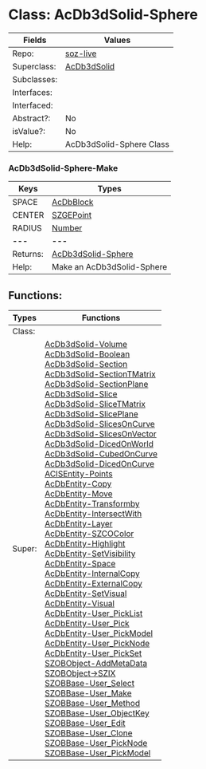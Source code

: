 
# Class:	AcDb3dSolid-Sphere

| Fields | Values |
| --------- | --------- |
| Repo: | [soz-live](/repos/soz-live.html) |
| Superclass: | [AcDb3dSolid](AcDb3dSolid.html) |
| Subclasses: |  |
| Interfaces: |  |
| Interfaced: |  |
| Abstract?: | No |
| isValue?: | No |
| Help: | AcDb3dSolid-Sphere Class |

### AcDb3dSolid-Sphere-Make

| Keys | Types |
| --------- | --------- |
| SPACE | [AcDbBlock](AcDbBlock.html) |
| CENTER | [SZGEPoint](SZGEPoint.html) |
| RADIUS | [Number](Number.html) |
| **---** | **---** |
| Returns: | [AcDb3dSolid-Sphere](AcDb3dSolid-Sphere.html) |
| Help: | Make an AcDb3dSolid-Sphere |


## Functions:

| Types | Functions |
| --------- | --------- |
| Class: |  |
| Super: | [AcDb3dSolid-Volume](AcDb3dSolid.html) <br> [AcDb3dSolid-Boolean](AcDb3dSolid.html) <br> [AcDb3dSolid-Section](AcDb3dSolid.html) <br> [AcDb3dSolid-SectionTMatrix](AcDb3dSolid.html) <br> [AcDb3dSolid-SectionPlane](AcDb3dSolid.html) <br> [AcDb3dSolid-Slice](AcDb3dSolid.html) <br> [AcDb3dSolid-SliceTMatrix](AcDb3dSolid.html) <br> [AcDb3dSolid-SlicePlane](AcDb3dSolid.html) <br> [AcDb3dSolid-SlicesOnCurve](AcDb3dSolid.html) <br> [AcDb3dSolid-SlicesOnVector](AcDb3dSolid.html) <br> [AcDb3dSolid-DicedOnWorld](AcDb3dSolid.html) <br> [AcDb3dSolid-CubedOnCurve](AcDb3dSolid.html) <br> [AcDb3dSolid-DicedOnCurve](AcDb3dSolid.html) <br> [ACISEntity-Points](ACISEntity.html) <br> [AcDbEntity-Copy](AcDbEntity.html) <br> [AcDbEntity-Move](AcDbEntity.html) <br> [AcDbEntity-Transformby](AcDbEntity.html) <br> [AcDbEntity-IntersectWith](AcDbEntity.html) <br> [AcDbEntity-Layer](AcDbEntity.html) <br> [AcDbEntity-SZCOColor](AcDbEntity.html) <br> [AcDbEntity-Highlight](AcDbEntity.html) <br> [AcDbEntity-SetVisibility](AcDbEntity.html) <br> [AcDbEntity-Space](AcDbEntity.html) <br> [AcDbEntity-InternalCopy](AcDbEntity.html) <br> [AcDbEntity-ExternalCopy](AcDbEntity.html) <br> [AcDbEntity-SetVisual](AcDbEntity.html) <br> [AcDbEntity-Visual](AcDbEntity.html) <br> [AcDbEntity-User_PickList](AcDbEntity.html) <br> [AcDbEntity-User_Pick](AcDbEntity.html) <br> [AcDbEntity-User_PickModel](AcDbEntity.html) <br> [AcDbEntity-User_PickNode](AcDbEntity.html) <br> [AcDbEntity-User_PickSet](AcDbEntity.html) <br> [SZOBObject-AddMetaData](SZOBObject.html) <br> [SZOBObject->SZIX](SZOBObject.html) <br> [SZOBBase-User_Select](SZOBBase.html) <br> [SZOBBase-User_Make](SZOBBase.html) <br> [SZOBBase-User_Method](SZOBBase.html) <br> [SZOBBase-User_ObjectKey](SZOBBase.html) <br> [SZOBBase-User_Edit](SZOBBase.html) <br> [SZOBBase-User_Clone](SZOBBase.html) <br> [SZOBBase-User_PickNode](SZOBBase.html) <br> [SZOBBase-User_PickModel](SZOBBase.html) |


